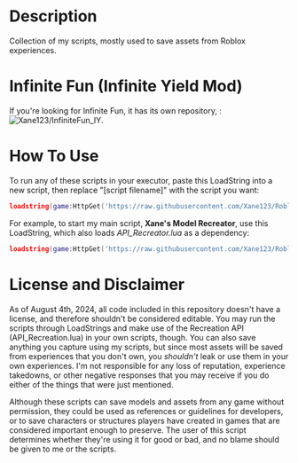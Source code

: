 # Description
Collection of my scripts, mostly used to save assets from Roblox experiences.
# Infinite Fun (Infinite Yield Mod)
If you're looking for Infinite Fun, it has its own repository, : ![Xane123/InfiniteFun_IY](https://github.com/Xane123/InfiniteFun_IY).
# How To Use
To run any of these scripts in your executor, paste this LoadString into a new script, then replace "[script filename]" with the script you want:
```lua
loadstring(game:HttpGet('https://raw.githubusercontent.com/Xane123/Roblox-Scripts/main/[script filename].lua'))()
```
For example, to start my main script, **Xane's Model Recreator**, use this LoadString, which also loads *API_Recreator.lua* as a dependency:
```lua
loadstring(game:HttpGet('https://raw.githubusercontent.com/Xane123/Roblox-Scripts/main/XanesModelRecreator.lua'))()
```
# License and Disclaimer
As of August 4th, 2024, all code included in this repository doesn't have a license, and therefore shouldn't be considered editable. You may run the scripts through LoadStrings and make use of the Recreation API (API_Recreation.lua) in your own scripts, though. You can also save anything you capture using my scripts, but since most assets will be saved from experiences that you don't own, you *shouldn't* leak or use them in your own experiences. I'm not responsible for any loss of reputation, experience takedowns, or other negative responses that you may receive if you do either of the things that were just mentioned.

Although these scripts can save models and assets from any game without permission, they could be used as references or guidelines for developers, or to save characters or structures players have created in games that are considered important enough to preserve. The user of this script determines whether they're using it for good or bad, and no blame should be given to me or the scripts.